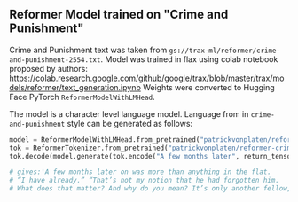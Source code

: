 ## Reformer Model trained on "Crime and Punishment" 
Crime and Punishment text was taken from `gs://trax-ml/reformer/crime-and-punishment-2554.txt`.
Model was trained in flax using colab notebook proposed by authors: https://colab.research.google.com/github/google/trax/blob/master/trax/models/reformer/text_generation.ipynb
Weights were converted to Hugging Face PyTorch `ReformerModelWithLMHead`.

The model is a character level language model. Language from in `crime-and-punishment` style 
can be generated as follows:

```python
model = ReformerModelWithLMHead.from_pretrained("patrickvonplaten/reformer-crime-and-punish")
tok = ReformerTokenizer.from_pretrained("patrickvonplaten/reformer-crime-and-punish")
tok.decode(model.generate(tok.encode("A few months later", return_tensors="pt"), do_sample=True,temperature=0.7, max_length=100)[0])

# gives:'A few months later on was more than anything in the flat. 
# “I have already.” “That’s not my notion that he had forgotten him. 
# What does that matter? And why do you mean? It’s only another fellow,” he said as he went out, as though he want'
```
